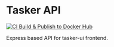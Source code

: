 # Tasker API

[![CI Build & Publish to Docker Hub](https://github.com/naumanzchaudhry/tasker-api/actions/workflows/ci.yml/badge.svg)](https://github.com/naumanzchaudhry/tasker-api/actions/workflows/ci.yml)

Express based API for tasker-ui frontend.
